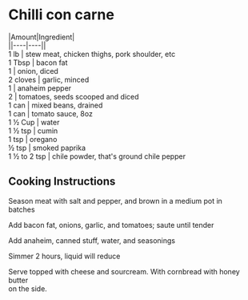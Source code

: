 # Chilli con carne  
  
|Amount|Ingredient|  
||----|----||  
1 lb | stew meat, chicken thighs, pork shoulder, etc  
1 Tbsp | bacon fat  
1 | onion, diced  
2 cloves | garlic, minced  
1 | anaheim pepper  
2 | tomatoes, seeds scooped and diced  
1 can | mixed beans, drained  
1 can | tomato sauce, 8oz  
1 ½ Cup | water  
1 ½ tsp | cumin  
1 tsp | oregano  
½ tsp | smoked paprika  
1 ½ to 2 tsp | chile powder, that's ground chile pepper  
  
## Cooking Instructions  
Season meat with salt and pepper, and brown in a medium pot in  
batches  
  
Add bacon fat, onions, garlic, and tomatoes; saute until tender  
  
Add anaheim, canned stuff, water, and seasonings  
  
Simmer 2 hours, liquid will reduce  
  
Serve topped with cheese and sourcream. With cornbread with honey butter  
on the side.  
  
  
  
  